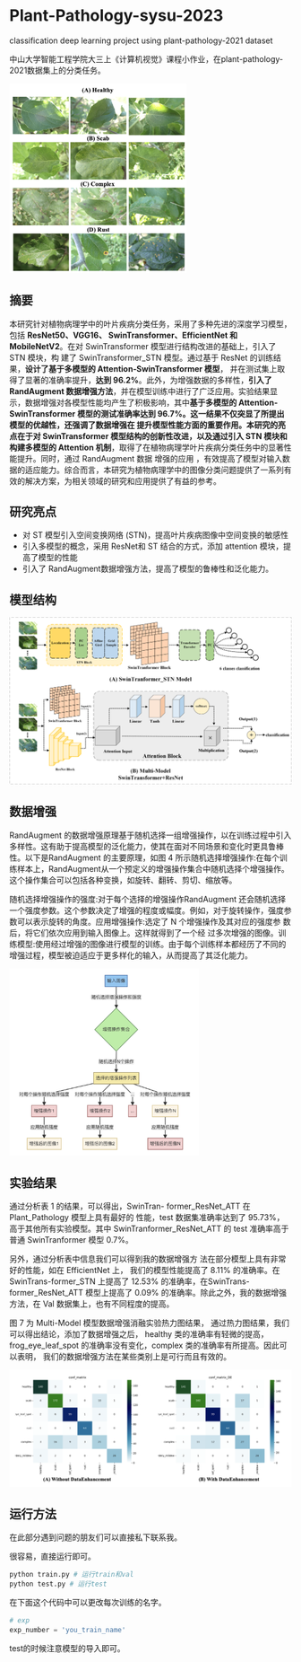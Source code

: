 # Plant-Pathology-sysu-2023
classification deep learning project using plant-pathology-2021 dataset

中山大学智能工程学院大三上《计算机视觉》课程小作业，在plant-pathology-2021数据集上的分类任务。

<img src="./assets/1.png" style="zoom:33%;" />

## 摘要

本研究针对植物病理学中的叶片疾病分类任务，采用了多种先进的深度学习模型，包括 **ResNet50、VGG16、 SwinTransformer、EfficientNet 和 MobileNetV2**。在对 SwinTransformer 模型进行结构改进的基础上，引入了 STN 模块，构 建了 SwinTransformer_STN 模型。通过基于 ResNet 的训练结果，**设计了基于多模型的 Attention‐SwinTransformer 模型**， 并在测试集上取得了显著的准确率提升，**达到 96.2%**。此外，为增强数据的多样性，**引入了 RandAugment 数据增强方法**，并在模型训练中进行了广泛应用。实验结果显示，数据增强对各模型性能均产生了积极影响，其中**基于多模型的 Attention‐SwinTransformer 模型的测试准确率达到 96.7%。**这一结果不仅突显了所提出模型的优越性，还强调了数据增强在 提升模型性能方面的重要作用。本研究的亮点在于**对 SwinTransformer 模型结构的创新性改进，以及通过引入 STN 模块和 构建多模型的 Attention 机制**，取得了在植物病理学叶片疾病分类任务中的显著性能提升。同时，通过 RandAugment 数据 增强的应用 ，有效提高了模型对输入数据的适应能力。综合而言，本研究为植物病理学中的图像分类问题提供了一系列有 效的解决方案，为相关领域的研究和应用提供了有益的参考。

## 研究亮点

- 对 ST 模型引入空间变换网络 (STN)，提高叶片疾病图像中空间变换的敏感性
- 引入多模型的概念，采用 ResNet和 ST 结合的方式，添加 attention 模块，提高了模型的性能
- 引入了 RandAugment数据增强方法，提高了模型的鲁棒性和泛化能力。

## 模型结构

![](./assets/2.png)

## 数据增强

RandAugment 的数据增强原理基于随机选择一组增强操作，以在训练过程中引入多样性。这有助于提高模型的泛化能力，使其在面对不同场景和变化时更具鲁棒性。以下是RandAugment 的主要原理，如图 4 所示随机选择增强操作:在每个训练样本上，RandAugment从一个预定义的增强操作集合中随机选择个增强操作。这个操作集合可以包括各种变换，如旋转、翻转、剪切、缩放等。

随机选择增强操作的强度:对于每个选择的增强操作RandAugment 还会随机选择一个强度参数。这个参数决定了增强的程度或幅度。例如，对于旋转操作，强度参数可以表示旋转的角度。应用增强操作:选定了 N 个增强操作及其对应的强度参 数后，将它们依次应用到输入图像上。这样就得到了一个经 过多次增强的图像。训练模型:使用经过增强的图像进行模型的训练。由于每个训练样本都经历了不同的增强过程，模型被迫适应于更多样化的输入，从而提高了其泛化能力。

<img src="./assets/3.png" style="zoom:33%;" />

## 实验结果

通过分析表 1 的结果，可以得出，SwinTran- former_ResNet_ATT 在 Plant_Pathology 模型上具有最好的 性能，test 数据集准确率达到了 95.73%，高于其他所有实验模型。其中 SwinTranformer_ResNet_ATT 的 test 准确率高于普通 SwinTranformer 模型 0.7%。

另外，通过分析表中信息我们可以得到我的数据增强方 法在部分模型上具有非常好的性能，如在 EfficientNet 上， 我们的模型性能提高了 8.11% 的准确率。在 SwinTrans-former_STN 上提高了 12.53% 的准确率，在SwinTrans-former_ResNet_ATT 模型上提高了 0.09% 的准确率。除此之外，我的数据增强方法，在 Val 数据集上，也有不同程度的提高。

图 7 为 Multi-Model 模型数据增强消融实验热力图结果， 通过热力图结果，我们可以得出结论，添加了数据增强之后， healthy 类的准确率有轻微的提高，frog_eye_leaf_spot 的准确率没有变化，complex 类的准确率有所提高。因此可以表明， 我们的数据增强方法在某些类别上是可行而且有效的。

![](./assets/7.1.png)

## 运行方法

在此部分遇到问题的朋友们可以直接私下联系我。

很容易，直接运行即可。

```bash
python train.py # 运行train和val
python test.py # 运行test
```

在下面这个代码中可以更改每次训练的名字。

```python
# exp
exp_number = 'you_train_name'
```

test的时候注意模型的导入即可。
